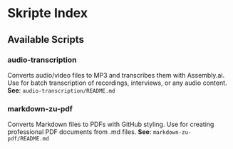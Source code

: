 # Skripte Index

## Available Scripts

### audio-transcription
Converts audio/video files to MP3 and transcribes them with Assembly.ai. Use for batch transcription of recordings, interviews, or any audio content.
**See**: `audio-transcription/README.md`

### markdown-zu-pdf
Converts Markdown files to PDFs with GitHub styling. Use for creating professional PDF documents from .md files.
**See**: `markdown-zu-pdf/README.md`

